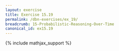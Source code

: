 ```yaml
---
layout: exercise
title: Exercise 15.19
permalink: /dbn-exercises/ex_19/
breadcrumb: 15-Probabilistic-Reasoning-Over-Time
canonical_id: ex15.19
---
```


{% include mathjax_support %}
